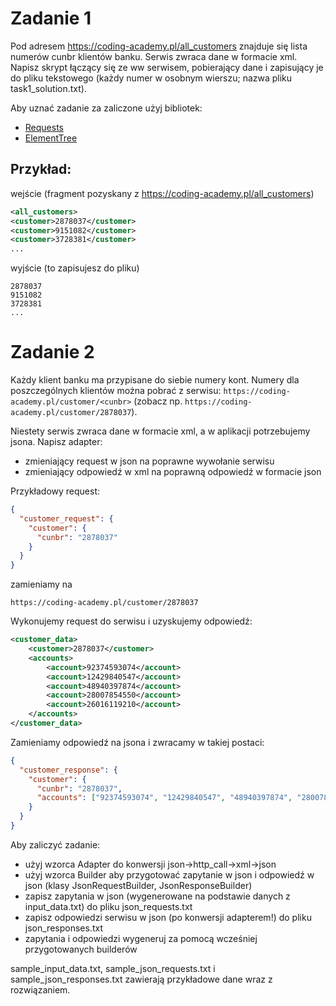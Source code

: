 # Zadanie 1

Pod adresem https://coding-academy.pl/all_customers znajduje się lista numerów cunbr klientów banku.
Serwis zwraca dane w formacie xml. Napisz skrypt łączący się ze ww serwisem, pobierający dane i zapisujący je do pliku tekstowego (każdy numer w osobnym wierszu; nazwa pliku task1_solution.txt).

Aby uznać zadanie za zaliczone użyj bibliotek:

- [Requests](https://requests.readthedocs.io/en/latest/)
- [ElementTree](https://docs.python.org/3/library/xml.etree.elementtree.html)

## Przykład:
wejście (fragment pozyskany z https://coding-academy.pl/all_customers)
```xml
<all_customers>
<customer>2878037</customer>
<customer>9151082</customer>
<customer>3728381</customer>
...
```

wyjście (to zapisujesz do pliku)
```
2878037
9151082
3728381
...
```

# Zadanie 2
Każdy klient banku ma przypisane do siebie numery kont. Numery dla poszczególnych klientów można pobrać z serwisu:
`https://coding-academy.pl/customer/<cunbr>` (zobacz np. `https://coding-academy.pl/customer/2878037`).

Niestety serwis zwraca dane w formacie xml, a w aplikacji potrzebujemy jsona. Napisz adapter:
- zmieniający request w json na poprawne wywołanie serwisu
- zmieniający odpowiedź w xml na poprawną odpowiedź w formacie json

Przykładowy request:
```json
{
  "customer_request": {
    "customer": {
      "cunbr": "2878037"
    }
  }
}
````
zamieniamy na
```
https://coding-academy.pl/customer/2878037
```
Wykonujemy request do serwisu i uzyskujemy odpowiedź:
```xml
<customer_data>
    <customer>2878037</customer>
    <accounts>
        <account>92374593074</account>
        <account>12429840547</account>
        <account>48940397874</account>
        <account>28007854550</account>
        <account>26016119210</account>
    </accounts>
</customer_data>
```
Zamieniamy odpowiedź na jsona i zwracamy w takiej postaci:
```json
{
  "customer_response": {
    "customer": {
      "cunbr": "2878037",
      "accounts": ["92374593074", "12429840547", "48940397874", "28007854550", "26016119210"]
    }
  }
}
```

Aby zaliczyć zadanie:
- użyj wzorca Adapter do konwersji json->http_call->xml->json
- użyj wzorca Builder aby przygotować zapytanie w json i odpowiedź w json (klasy JsonRequestBuilder, JsonResponseBuilder)
- zapisz zapytania w json (wygenerowane na podstawie danych z input_data.txt) do pliku json_requests.txt
- zapisz odpowiedzi serwisu w json (po konwersji adapterem!) do pliku json_responses.txt
- zapytania i odpowiedzi wygeneruj za pomocą wcześniej przygotowanych builderów

sample_input_data.txt, sample_json_requests.txt i sample_json_responses.txt zawierają przykładowe dane wraz z rozwiązaniem.
